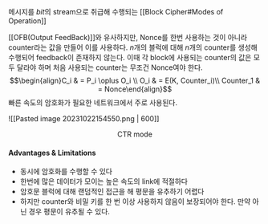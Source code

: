 메시지를 $bit$의 stream으로 취급해 수행되는 [[Block Cipher#Modes of Operation]]

[[OFB(Output FeedBack)]]와 유사하지만, Nonce를 한번 사용하는 것이 아니라 counter라는 값을 만들어 이를 사용하다. $n$개의 블럭에 대해 $n$개의 counter를 생성해 수행되어 feedback이 존재하지 않는다. 이때 각 block에 사용되는 counter의 값은 모두 달라야 하며 처음 사용되는 counter는 무조건 Nonce여야 한다.  $$\begin{align}C_i & = P_i \oplus O_i \\ O_i & = E(K, Counter_i)\\ Counter_1 & = Nonce\end{align}$$
빠른 속도의 암호화가 필요한 네트워크에서 주로 사용된다. 

![[Pasted image 20231022154550.png | 600]]
<div align="center">CTR mode</div>

#### Advantages & Limitations
+ 동시에 암호화를 수행할 수 있다
+ 한번에 많은 데이터가 모이는 높은 속도의 link에 적절하다
+ 암호문 블럭에 대해 랜덤적인 접근을 해 평문을 유추하기 어렵다
+ 하지만 counter와 비밀 키를 한 번 이상 사용하지 않음이 보장되어야 한다. 만약 아닌 경우 평문이 유추될 수 있다.